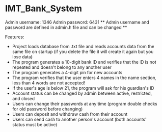 
# IMT_Bank_System

Admin username: 1346
Admin password: 6431
** Admin username and password are defined in admin.h file and can be changed **

Features:
- Project loads database from .txt file and reads accounts data from the same file on startup (if you delete the file it will create it again but you lose data)
- The program generates a 10-digit bank ID and verifies that the ID is not repeated and doesn't belong to any another user
- The program generates a 4-digit pin for new accounts
- The program verifies that the user enters 4 names in the name section, less than 4 words are not accepted!
- If the user's age is below 21, the program will ask for his guardian's ID
- Account status can be changed by admin between active, restricted, and closed
- Users can change their passwords at any time (program double checks for old password before changing)
- Users can deposit and withdraw cash from their account
- Users can send cash to another person's account (both accounts' status must be active)